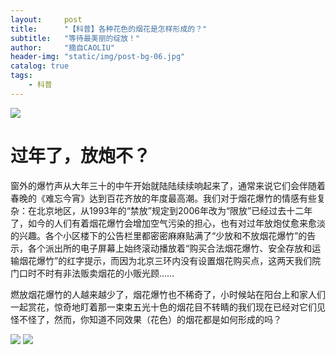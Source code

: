 ```yaml
---
layout:     post
title:      "【科普】各种花色的烟花是怎样形成的？"
subtitle:   "等待最美丽的绽放！"
author:     "摘自CAOLIU"
header-img: "static/img/post-bg-06.jpg"
catalog: true
tags:
    - 科普
---
```


<img  src="http://ww1.sinaimg.cn/large/71be7325ly1fcjdzuh3rij20dw07tjsy">

<h1>过年了，放炮不？</h1>

窗外的爆竹声从大年三十的中午开始就陆陆续续响起来了，通常来说它们会伴随着春晚的《难忘今宵》达到百花齐放的年度最高潮。我们对于烟花爆竹的情感有些复杂：在北京地区，从1993年的“禁放”规定到2006年改为“限放”已经过去十二年了，如今的人们有着烟花爆竹会增加空气污染的担心，也有对过年放炮仗愈来愈淡的兴趣。各个小区楼下的公告栏里都密密麻麻贴满了“少放和不放烟花爆竹”的告示，各个派出所的电子屏幕上始终滚动播放着“购买合法烟花爆竹、安全存放和运输烟花爆竹”的红字提示，而因为北京三环内没有设置烟花购买点，这两天我们院门口时不时有非法贩卖烟花的小贩光顾……

燃放烟花爆竹的人越来越少了，烟花爆竹也不稀奇了，小时候站在阳台上和家人们一起赏花，惊奇地盯着那一束束五光十色的烟花目不转睛的我们现在已经对它们见怪不怪了，然而，你知道不同效果（花色）的烟花都是如何形成的吗？

<img  src="http://ww1.sinaimg.cn/large/71be7325ly1fcjehbyly6j20p00p0gpx">

<img  src="http://ww1.sinaimg.cn/large/71be7325ly1fcjdzv10yfj20p04eyh50">
